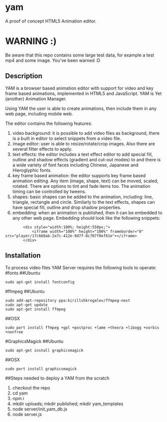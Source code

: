 # yam
A proof of concept HTML5 Animation editor. 

# WARNING :)
Be aware that this repo contains some large test data, for example a test mp4 and some image. You've been warned :D

## Description
YAM is a browser based animation editor with support for video and key frame based animations, implemented in HTML5 and JavaScript. YAM is Yet (another) Animation Manager.

Using YAM the user is able to create animations, then include them in any web page, including mobile web.

The editor contains the following features:

1. video background: it is possible to add video files as background, there is a built in editor to select snippets from a video file. 
2. image editor: user is able to resize/rotate/crop images. Also there are several filter effects to apply.
3. text effects: the editor includes a text effect editor to add special fill, outline and shadow effects (gradient and cut-out modes) to and there is a wide variety of font faces including Chinese, Japanese and Hieroglyphic fonts.
4. key frame based animation: the editor supports key frame based animation editing. Any item (image, shape, text) can be moved, scaled, rotated. There are options to tint and fade items too. The animation timing can be controlled by tweens.
5. shapes: basic shapes can be added to the animation, including: line, triangle, rectangle and circle. Similarly to the text effects, shapes can have special fill, outline and drop shadow properties.
6. embedding: when an animation is published, then it can be embedded to any other web page. Embedding should look like the following snippets:
```
		<div style="width:100%; height:550px;">
			<iframe width="100%" height="100%" frameborder="0" src="player/17c668ab-2a7c-412e-9d7f-0c707f0ef61e"></iframe>
		</div>
```

## Installation

To process video files YAM Server requires the following tools to operate:
#fonts
##Ubuntu
```
sudo apt-get install fontconfig
```
#ffmpeg
##Ubuntu
```
sudo add-apt-repository ppa:kirillshkrogalev/ffmpeg-next
sudo apt-get update
sudo apt-get install ffmpeg
```
##OSX
```
sudo port install ffmpeg +gpl +postproc +lame +theora +libogg +vorbis +nonfree
```
#GraphicsMagick
##Ubuntu
```
sudo apt-get install graphicsmagick
```
##OSX
```
sudo port install graphicsmagick
```
##Steps needed to deploy a YAM from the scratch

1. checkout the repo
2. cd yam
3. npm i
4. mkdir uploads; mkdir published; mkdir yam_templates
5. node server/init_yam_db.js
6. node server.js

